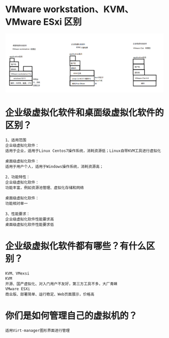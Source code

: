 # VMware workstation、KVM、VMware ESxi 区别

![a5906f2335f5384714e7c44ef76fcb1](assets/KVM/a5906f2335f5384714e7c44ef76fcb1.png)

# 企业级虚拟化软件和桌面级虚拟化软件的区别？

```
1、适用范围
企业级虚拟化软件：
适用于企业，适用于Linux Centos7操作系统，消耗资源低；Linux自带KVM工具进行虚拟化

桌面级虚拟化软件：
适用于用户个人，适用于Windows操作系统，消耗资源高；

2、功能特性：
企业级虚拟化软件：
功能丰富，例如资源池管理、虚拟化存储和网络

桌面级虚拟化软件：
功能相对单一

3、性能要求：
企业级虚拟化软件性能要求高
桌面级虚拟化软件性能要求低
```

# 企业级虚拟化软件都有哪些？有什么区别？

```
KVM、VMexsi
KVM
开源、国产虚拟化、对入门用户不友好，第三方工具不多，大厂青睐
VMware ESXi
商业版、部署简单、运行稳定、Web页面展示，价格高
```

# 你们是如何管理自己的虚拟机的？

```
适用Virt-manager图形界面进行管理
```




